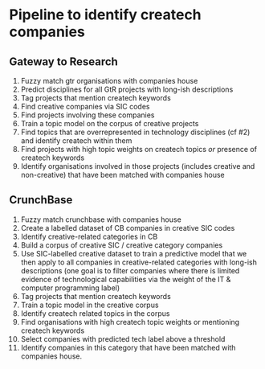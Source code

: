 # Pipeline to identify createch companies

## Gateway to Research

1. Fuzzy match gtr organisations with companies house
2. Predict disciplines for all GtR projects with long-ish descriptions
3. Tag projects that mention createch keywords
4. Find creative companies via SIC codes
5. Find projects involving these companies
6. Train a topic model on the corpus of creative projects
7. Find topics that are overrepresented in technology disciplines (cf #2) and identify createch within them
8. Find projects with high topic weights on createch topics _or_ presence of createch keywords
9. Identify organisations involved in those projects (includes creative and non-creative) that have been matched with companies house

## CrunchBase

1. Fuzzy match crunchbase with companies house
2. Create a labelled dataset of CB companies in creative SIC codes
3. Identify creative-related categories in CB
4. Build a corpus of creative SIC / creative category companies
5. Use SIC-labelled creative dataset to train a predictive model that we then apply to all companies in creative-related categories with long-ish descriptions (one goal is to filter companies where there is limited evidence of technological capabilities via the weight of the IT & computer programming label)
6. Tag projects that mention createch keywords
7. Train a topic model in the creative corpus
8. Identify createch related topics in the corpus
9. Find organisations with high createch topic weights or mentioning createch keywords
10. Select companies with predicted tech label above a threshold
11. Identify companies in this category that have been matched with companies house.
